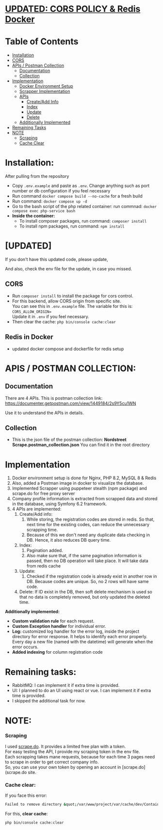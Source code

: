 # [UPDATED: CORS POLICY & Redis Docker](#updated)
# Table of Contents

- [Installation](#installation)
- [CORS](#cors)
- [APIs / Postman Collection](#apis--postman-collection)
  - [Documentation](#Documentation)
  - [Collection](#Collection)
- [Implementation](#implementation)
   - [Docker Environment Setup](#docker-environment-setup)
   - [Scrapper Implementation](#scrapper-implementation)
   - [APIs](#apis)
      - [Create/Add Info](#createadd-info)
      - [Index](#index)
      - [Update](#update)
      - [Delete](#delete)
   - [Additionally Implemented](#additionally-implemented)
- [Remaining Tasks](#remaining-tasks)
- [NOTE](#note)
  - [Scraping](#scraping)
  - [Cache Clear](#cache-clear)


# Installation:
After pulling from the repository
- Copy `.env.example` and paste as `.env`. Change anything such as port number or db configuration if you feel necessary
- Run command `docker compose build --no-cache` for a fresh build
- Run command: `docker compose up -d`
- Go to the bash script of the php related container: run commnad: `docker compose exec php-service bash`
- **Inside the container:** 
  - To install composer packages, run command: `composer install`
  - To install npm packages, run command: `npm install`

# [UPDATED]
If you don't have this updated code, please update, 

And also, check the env file for the update, in case you missed.

## CORS
- Run `composer install` to install the package for cors control.
- For this backend, allow CORS origin from specific site. \
You can see this in `.env.example` file. The variable for this is: `CORS_ALLOW_ORIGIN=` \
Update it in `.env` if you feel necessary.
- Then clear the cache: `php bin/console cache:clear`


## Redis in Docker
- updated docker compose and dockerfile for redis setup


# APIS / POSTMAN COLLECTION:

## Documentation
There are 4 APIs. This is postman collection link: https://documenter.getpostman.com/view/1449184/2s9Y5cu1WN 

Use it to understand the APIs in details.

## Collection
- This is the json file of the postman collection:  **Nordstreet Scrape.postman_collection.json** You can find it in the root directory


# Implementation
1. Docker environment setup is done for Nginx, PHP 8.2, MySQL 8 & Redis
2. Also, added a Postman image in docker to visualize the database.
3. Implemented Scrapper using puppeteer stealth (npm package) and scrape.do for free proxy server
4. Company profile information is extracted from scrapped data and stored in the database, using  Symfony 6.2 framework.
5. 4 APIs are implemented: 
   1. Create/Add info: 
      1. While storing, the registration codes are stored in redis. So that, next time for the existing codes, can reduce the unnecessary scrapping time.
      2. Because of this we don't need any duplicate data checking in DB. Hence, it also reduces DB query time.
   2. Index: 
      1. Pagination added. 
      2. Also make sure that, if the same pagination information is passed, then no DB operation will take place. It will take data from redis cache
   3. Update:
      1. Checked if the registration code is already exist in another row in DB. Because codes are unique. So, no 2 rows will have same code.
   4. Delete: If ID exist in the DB, then soft delete mechanism is used so that no data is completely removed, but only updated the deleted time.

**Additionally implemented:**
- **Custom validation rule** for each request.
- **Custom Exception handler** for individual error.
- **Log:** customized log handler for the error log, inside the project directory for error response. It helps to identify each error properly. Every day a new file (named with the datetime) will generate when the error occurs.
- **Added indexing** for column registration code

# Remaining tasks:
- RabbitMQ: I can implement it if extra time is provided.
- UI: I planned to do an UI using react or vue. I can implement it if extra time is provided.
- I skipped the additional task for now.


# NOTE:

### Scraping
I used [scrape.do](scrape.do). It provides a limited free plan with a token. \
For easy testing the API, I provide my scraping token in the env file. \
Each scrapping takes mane requests, because for each time 3 pages need to scrape in order to get correct company info. \
So, you can use your own token by opening an account in [scrape.do](scrape.do site.


### Cache clear:
If you face this error:
```bash
Failed to remove directory &quot;/var/www/project/var/cache/dev/ContainerCWmhSbR&quot;: rmdir(/var/www/project/var/cache/dev/._Ed+): Directory not empty (500 Internal Server Error) 
```
For this, **clear cache**: 
```shell
php bin/console cache:clear
```

